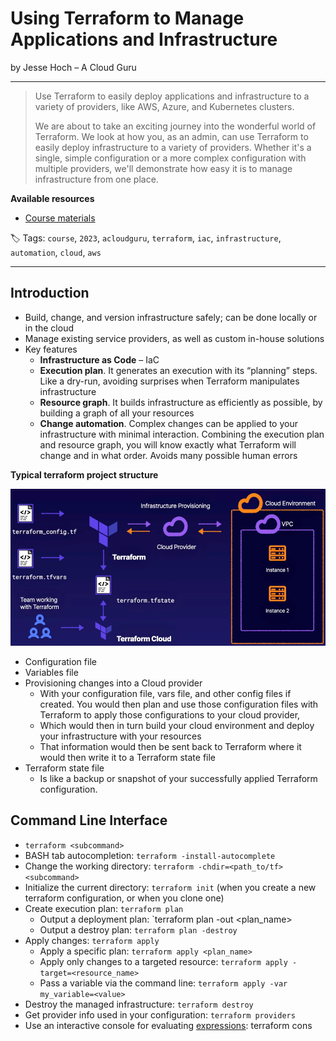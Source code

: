 # Using Terraform to Manage Applications and Infrastructure

by Jesse Hoch – A Cloud Guru

------

> Use Terraform to easily deploy applications and infrastructure to a variety of providers, like AWS, Azure, and Kubernetes clusters.
>
> We are about to take an exciting journey into the wonderful world of Terraform. We look at how you, as an admin, can use Terraform to easily deploy infrastructure to a variety of providers. Whether it's a single, simple configuration or a more complex configuration with multiple providers, we'll demonstrate how easy it is to manage infrastructure from one place.

**Available resources**

-  [Course materials](https://localhost)

🏷️ Tags: `course`, `2023`, `acloudguru`, `terraform`, `iac`, `infrastructure`, `automation`, `cloud`, `aws`

------

## Introduction

* Build, change, and version infrastructure safely; can be done locally or in the cloud
* Manage existing service providers, as well as custom in-house solutions
* Key features
  - **Infrastructure as Code** – IaC
  - **Execution plan**. It generates an execution with its “planning” steps. Like a dry-run, avoiding surprises when Terraform manipulates infrastructure
  - **Resource graph**. It builds infrastructure as efficiently as possible, by building a graph of all your resources
  - **Change automation**. Complex changes can be applied to your infrastructure with minimal interaction. Combining the execution plan and resource graph, you will know exactly what Terraform will change and in what order. Avoids many possible human errors

**Typical terraform project structure**

![Terraform Architecture](./.assets/using-terraform-to-manage-applications-and-infrastructure-acloudguru.md/terraform_architecture.png)

- Configuration file
- Variables file
- Provisioning changes into a Cloud provider
  - With your configuration file, vars file, and other config files if created. You would then plan and use those configuration files with Terraform to apply those configurations to your cloud provider,
  - Which would then in turn build your cloud environment and deploy your infrastructure with your resources
  - That information would then be sent back to Terraform where it would then write it to a Terraform state file
- Terraform state file
  - Is like a backup or snapshot of your successfully applied Terraform configuration.

## Command Line Interface

* `terraform <subcommand>`
* BASH tab autocompletion: `terraform -install-autocomplete`
* Change the working directory: `terraform -chdir=<path_to/tf> <subcommand>`
* Initialize the current directory: `terraform init` (when you create a new terraform configuration, or when you clone one)
* Create execution plan: `terraform plan`
  - Output a deployment plan: `terraform plan -out <plan_name>
  - Output a destroy plan: `terraform plan -destroy`
* Apply changes: `terraform apply`
  - Apply a specific plan: `terraform apply <plan_name>`
  - Apply only changes to a targeted resource: `terraform apply -target=<resource_name>`
  - Pass a variable via the command line: `terraform apply -var my_variable=<value>`
* Destroy the managed infrastructure: `terraform destroy`
* Get provider info used in your configuration: `terraform providers`
* Use an interactive console for evaluating [expressions](https://developer.hashicorp.com/terraform/language/expressions): terraform cons
